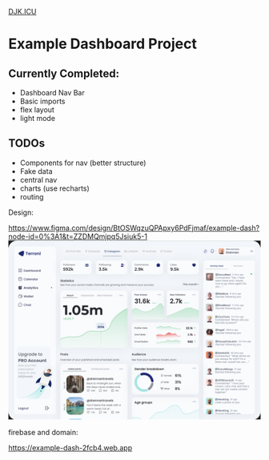 
[DJK.ICU](https://djk.icu)
# Example Dashboard Project

## Currently Completed:

  * Dashboard Nav Bar
  * Basic imports
  * flex layout
  * light mode

## TODOs
  * Components for nav (better structure)
  * Fake data
  * central nav
  * charts (use recharts)
  * routing

Design:

https://www.figma.com/design/BtOSWqzuQPApxy6PdFjmaf/example-dash?node-id=0%3A1&t=ZZDMQmjpq5Jsiuk5-1
![example dashboard](./example-dash.png)

firebase and domain:

https://example-dash-2fcb4.web.app

